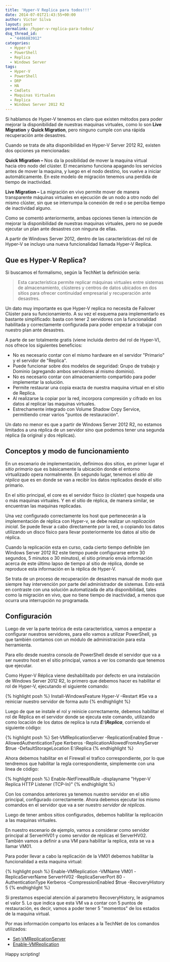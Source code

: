 ```yaml
---
title: 'Hyper-V Replica para todos!!!'
date: 2014-07-01T21:43:55+00:00
author: Victor Silva
layout: post
permalink: /hyper-v-replica-para-todos/
dsq_thread_id:
  - "4486883912"
categories:
  - Hyper-V
  - PowerShell
  - Replica
  - Windows Server
tags:
  - Hyper-V
  - PowerShell
  - DRP
  - HA
  - Cmdlets
  - Maquinas Virtuales
  - Replica
  - Windows Server 2012 R2
---
```

Si hablamos de Hyper-V tenemos en claro que existen métodos para poder mejorar la disponibilidad de nuestras maquinas virtuales, como lo son **Live Migration** y **Quick Migration**, pero ninguno cumple con una rápida recuperación ante desastres.

Cuando se trata de alta disponibilidad en Hyper-V Server 2012 R2, existen dos opciones ya mencionadas:

**Quick Migration –** Nos da la posibilidad de mover la maquina virtual hacia otro nodo del clúster. El mecanismo funciona apagando los servicios antes de mover la maquina, y luego en el nodo destino, los vuelve a iniciar automáticamente. En este modelo de migración tenemos una perdida de tiempo de inactividad.

**Live Migration –** La migración en vivo permite mover de manera transparente máquinas virtuales en ejecución de un nodo a otro nodo del mismo clúster, sin que se interrumpa la conexión de red o se perciba tiempo de inactividad alguno.

Como se comentó anteriormente, ambas opciones tienen la intención de mejorar la disponibilidad de nuestras maquinas virtuales, pero no se puede ejecutar un plan ante desastres con ninguna de ellas.

A partir de Windows Server 2012, dentro de las características del rol de Hyper-V se incluyo una nueva funcionalidad llamada Hyper-V Replica.

## Que es Hyper-V Replica?

Si buscamos el formalismo, según la TechNet la definición sería:

> Esta característica permite replicar máquinas virtuales entre sistemas de almacenamiento, clústeres y centros de datos ubicados en dos sitios para ofrecer continuidad empresarial y recuperación ante desastres.

Un dato muy importante es que Hyper-V replica no necesita de Failover Clúster para su funcionamiento. A su vez el esquema para implementarlo es bastante simplificado: basta con tener 2 servidores con la funcionalidad habilitada y correctamente configurada para poder empezar a trabajar con nuestro plan ante desastres.
  
A parte de ser totalmente gratis (viene incluida dentro del rol de Hyper-V), nos ofrece los siguientes beneficios:

  * No es necesario contar con el mismo hardware en el servidor "Primario" y el servidor de "Replica".  
  * Puede funcionar sobre dos modelos de seguridad: Grupo de trabajo y Dominio (agregando ambos servidores al mismo dominio).
  * No es necesario contar con almacenamiento compartido para poder implementar la solución.
  * Permite restaurar una copia exacta de nuestra maquina virtual en el sitio de Replica.
  * Al realizarse la copiar por la red, incorpora compresión y cifrado en los datos al replicar las maquinas virtuales.
  * Estrechamente integrado con Volume Shadow Copy Service, permitiendo crear varios "puntos de restauración".

Un dato no menor es que a partir de Windows Server 2012 R2, no estamos limitados a una réplica de un servidor sino que podemos tener una segunda réplica (la original y dos réplicas).

## Conceptos y modo de funcionamiento

En un escenario de implementación, definimos dos sitios, en primer lugar el *sitio primario* que es básicamente la ubicación donde el entorno virtualizado opera normalmente. En segundo lugar, tenemos el *sitio de réplica* que es en donde se van a recibir los datos replicados desde el sitio primario.

En el sitio principal, el core es el servidor físico (o clúster) que hospeda una o más maquinas virtuales. Y en el sitio de réplica, de manera similar, se encuentran las maquinas replicadas.

Una vez configurado correctamente los host que pertenecerán a la implementación de réplica con Hyper-v, se debe realizar un *replicación inicial*. Se puede llevar a cabo directamente por la red, o copiando los datos utilizando un disco físico para llevar posteriormente los datos al sitio de réplica.

Cuando la replicación esta en curso, cada cierto tiempo definible (en Windows Server 2012 R2 este tiempo puede configurarse entre 30 segundos, 5 minutos o 30 minutos), el sitio primario envía información acerca de este último lapso de tiempo al sitio de réplica, donde se reproduce esta información en la réplica de Hyper-V.

Se trata de un proceso de recuperación de desastres manual de modo que siempre hay intervención por parte del administrador de sistemas. Esto está en contraste con una solución automatizada de alta disponibilidad, tales como la migración en vivo, que no tiene tiempo de inactividad, a menos que ocurra una interrupción no programada.

## Configuración

Luego de ver la parte teórica de esta característica, vamos a empezar a configurar nuestros servidores, para ello vamos a utilizar PowerShell, ya que también contamos con un módulo de administración para esta herramienta.

Para ello desde nuestra consola de PowerShell desde el servidor que va a ser nuestro host en el sitio principal, vamos a ver los comando que tenemos que ejecutar.

Como Hyper-V Réplica viene deshabilitado por defecto en una instalación de Windows Server 2012 R2, lo primero que debemos hacer es habilitar el rol de Hyper-V, ejecutando el siguiente comando:

{% highlight posh %}
Install-WindowsFeature Hyper-V –Restart #Se va a reiniciar nuestro servidor de forma auto
{% endhighlight %}

Luego de que se instale el rol y reinicie correctamente, debemos habilitar el rol de Réplica en el servidor donde se ejecuta este comando, utilizando como locación de los datos de replica la ruta _**E:\Replica**_, corriendo el siguiente código:

{% highlight posh %}
Set-VMReplicationServer -ReplicationEnabled $true -AllowedAuthenticationType Kerberos -ReplicationAllowedFromAnyServer $true -DefaultStorageLocation E:\Replica
{% endhighlight %}

Ahora debemos habilitar en el Firewall el trafico correspondiente, por lo que tendremos que habilitar la regla correspondiente, simplemente con una linea de código:

{% highlight posh %}
Enable-NetFirewallRule -displayname "Hyper-V Replica HTTP Listener (TCP-In)"
{% endhighlight %}

Con los comandos anteriores ya tenemos nuestro servidor en el sitio principal, configurado correctamente. Ahora debemos ejecutar los mismo comandos en el servidor que va a ser nuestro *servidor de réplicas*.

Luego de tener ambos sitios configurados, debemos habilitar la replicación a las maquinas virtuales.

En nuestro escenario de ejemplo, vamos a considerar como servidor principal al ServerHV01 y como servidor de réplicas el ServerHV02. También vamos a definir a una VM para habilitar la replica, esta se va a llamar VM01.

Para poder llevar a cabo la replicación de la VM01 debemos habilitar la funcionalidad a esta maquina virtual:

{% highlight posh %}
Enable-VMReplication -VMName VM01 -ReplicaServerName ServerHV02 -ReplicaServerPort 80 -AuthenticationType Kerberos -CompressionEnabled $true -RecoveryHistory 5
{% endhighlight %}

Si prestamos especial atención al parametro RecoveryHistory, le asignamos el valor 5. Lo que indica que esta VM va a contar con 5 puntos de restauración, es decir, vamos a poder tener 5 "momentos" de los estados de la maquina virtual.

Por mas información comparto los enlaces a la TechNet de los comandos utilizados:

  * [Set-VMReplicationServer](http://technet.microsoft.com/en-us/library/hh848598.aspx)
  * [Enable-VMReplication](http://technet.microsoft.com/en-us/library/jj136049.aspx)


Happy scripting!